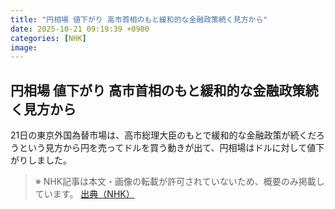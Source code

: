 ```yaml
---
title: "円相場 値下がり 高市首相のもと緩和的な金融政策続く見方から"
date: 2025-10-21 09:19:39 +0900
categories: [NHK]
image: 
---
```

## 円相場 値下がり 高市首相のもと緩和的な金融政策続く見方から

21日の東京外国為替市場は、高市総理大臣のもとで緩和的な金融政策が続くだろうという見方から円を売ってドルを買う動きが出て、円相場はドルに対して値下がりしました。

> ※ NHK記事は本文・画像の転載が許可されていないため、概要のみ掲載しています。
[出典（NHK）](http://www3.nhk.or.jp/news/html/20251021/k10014955031000.html)
